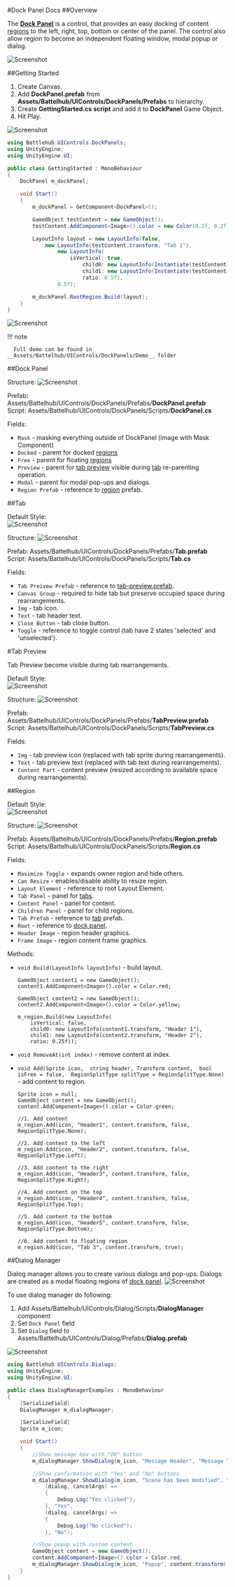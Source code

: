 #Dock Panel Docs
##Overview

The [__Dock Panel__](#dock-panel) is a control, that provides an easy docking of content [regions](#region) to the left, right, top, bottom or center of the panel. The control also allow region to become an independent floating window, modal popup or dialog.

![Screenshot](img/dock-panels/overview/dock-panels.png)

##Getting Started

  1. Create Canvas.
  2. Add __DockPanel.prefab__ from __Assets/Battelhub/UIControls/DockPanels/Prefabs__ to hierarchy.
  3. Create __GettingStarted.cs script__ and add it to __DockPanel__ Game Object.
  4. Hit Play.
  
![Screenshot](img/dock-panels/get-started/create-dock-panel.png)  
	
``` C#
using Battlehub.UIControls.DockPanels;
using UnityEngine;
using UnityEngine.UI;

public class GettingStarted : MonoBehaviour
{
	DockPanel m_dockPanel;

	void Start()
	{
		m_dockPanel = GetComponent<DockPanel>();

		GameObject testContent = new GameObject();
		testContent.AddComponent<Image>().color = new Color(0.2f, 0.2f, 0.2f, 1.0f);

        LayoutInfo layout = new LayoutInfo(false,
			new LayoutInfo(testContent.transform, "Tab 1"),
				new LayoutInfo(
					isVertical: true,
						child0: new LayoutInfo(Instantiate(testContent).transform, "Tab 2"),
						child1: new LayoutInfo(Instantiate(testContent).transform, "Tab 3"),
						ratio: 0.5f),
				0.5f);

        m_dockPanel.RootRegion.Build(layout);
    }              
}

```

![Screenshot](img/dock-panels/get-started/get-started-result.png)


!!! note

      Full demo can be found in  __Assets/Battelhub/UIControls/DockPanels/Demo__ folder

##Dock Panel

Structure:
![Screenshot](img/dock-panels/dock-panel/structure.png)


Prefab: Assets/Battelhub/UIControls/DockPanels/Prefabs/__DockPanel.prefab__   
Script: Assets/Battelhub/UIControls/DockPanels/Scripts/__DockPanel.cs__   

Fields:

  * `Mask` - masking everything outside of DockPanel (image with Mask Component)
  * `Docked` - parent for docked [regions](#region)
  * `Free` - parent for floating [regions](#region)
  * `Preview` - parent for [tab preview](#tab-preview) visible during [tab](#tab) re-parenting operation.
  * `Modal` - parent for modal pop-ups and dialogs.
  * `Region Prefab` - reference to [region](#region) prefab.
  
##Tab 

Default Style:  
![Screenshot](img/dock-panels/tab/tab.png)

Structure:
![Screenshot](img/dock-panels/tab/structure.png)

Prefab: Assets/Battelhub/UIControls/DockPanels/Prefabs/__Tab.prefab__   
Script: Assets/Battelhub/UIControls/DockPanels/Scripts/__Tab.cs__   

Fields:

   * `Tab Preivew Prefab` - reference to [tab-preview.prefab](#tab-preview).
   * `Canvas Group` - required to hide tab but preserve occupied space during rearrangements.
   * `Img` - tab icon.
   * `Text` - tab header text.
   * `Close Button` - tab close button.
   * `Toggle` - reference to toggle control (tab have 2 states 'selected' and 'unselected').

#Tab Preview

Tab Preview become visible during tab rearrangements.

Default Style:  
![Screenshot](img/dock-panels/tab-preview/tab-preview.png)

Structure:
![Screenshot](img/dock-panels/tab-preview/structure.png)

Prefab: Assets/Battelhub/UIControls/DockPanels/Prefabs/__TabPreview.prefab__   
Script: Assets/Battelhub/UIControls/DockPanels/Scripts/__TabPreview.cs__   

Fields:

  * `Img` - tab preview icon (replaced with tab sprite during rearrangements).
  * `Text` - tab preview text (replaced with tab text during rearrangements).
  * `Content Part` - content preview (resized according to available space during rearrangements).


##Region

Default Style:  
![Screenshot](img/dock-panels/region/region.png)

Structure:
![Screenshot](img/dock-panels/region/structure.png)

Prefab: Assets/Battelhub/UIControls/DockPanels/Prefabs/__Region.prefab__   
Script: Assets/Battelhub/UIControls/DockPanels/Scripts/__Region.cs__   

Fields:

   * `Maximize Toggle` - expands owner region and hide others.
   * `Can Resize` - enables/disable ability to resize region.
   * `Layout Element` - reference to root Layout Element.
   * `Tab Panel` - panel for [tabs](#tab).
   * `Content Panel` - panel for content.
   * `Children Panel` - panel for child regions.
   * `Tab Prefab` - reference to [tab](#tab) prefab. 
   * `Root` - reference to [dock panel](#dock-panel).
   * `Header Image` - region header graphics.
   * `Frame Image` - region content frame graphics.
   
Methods:

  
  * `void Build(LayoutInfo layoutInfo)` - build layout.
  
	
		GameObject content1 = new GameObject();
		content1.AddComponent<Image>().color = Color.red;

		GameObject content2 = new GameObject();
		content2.AddComponent<Image>().color = Color.yellow;

		m_region.Build(new LayoutInfo(
			isVertical: false,
			child0: new LayoutInfo(content1.transform, "Header 1"),
			child1: new LayoutInfo(content2.transform, "Header 2"), 
			ratio: 0.25f));

  * `void RemoveAt(int index)` - remove content at index.
  * `void Add(Sprite icon, 
		string header,
		Transform content, 
		bool isFree = false, 
		RegionSplitType splitType = RegionSplitType.None)` - add content to region.
	
		Sprite icon = null;
	    GameObject content = new GameObject();
        content.AddComponent<Image>().color = Color.green;
		
		//1. Add content
		m_region.Add(icon, "Header1", content.transform, false, RegionSplitType.None);
		
		//2. Add content to the left
		m_region.Add(icon, "Header2", content.transform, false, RegionSplitType.Left);
		
		//3. Add content to the right
		m_region.Add(icon, "Header3", content.transform, false, RegionSplitType.Right);
		
		//4. Add content on the top
		m_region.Add(icon, "Header4", content.transform, false, RegionSplitType.Top);
		
		//5. Add content to the bottom
		m_region.Add(icon, "Header5", content.transform, false, RegionSplitType.Bottom);
		
		//6. Add content to floating region
		m_region.Add(icon, "Tab 3", content.transform, true);
        
  
##Dialog Manager

Dialog manager allows you to create various dialogs and pop-ups. Dialogs are created as a modal floating regions of [dock panel](#dock-panel).
![Screenshot](img/dock-panels/dialog-manager/dialog-manager.png)

To use dialog manager do following:

 1. Add Assets/Battelhub/UIControls/Dialog/Scripts/__DialogManager__ component
 2. Set `Dock Panel` field
 3. Set `Dialog` field to Assets/Battelhub/UIControls/Dialog/Prefabs/__Dialog.prefab__
 
![Screenshot](img/dock-panels/dialog-manager/usage.png)

``` C#
using Battlehub.UIControls.Dialogs;
using UnityEngine;
using UnityEngine.UI;

public class DialogManagerExamples : MonoBehaviour
{
	[SerializeField]
	DialogManager m_dialogManager;

	[SerializeField]
	Sprite m_icon;

	void Start()
    {
		//Show message box with "OK" button
		m_dialogManager.ShowDialog(m_icon, "Message Header", "Message Text");

		//Show confirmation with "Yes" and "No" buttons
		m_dialogManager.ShowDialog(m_icon, "Scene has been modified", "Do you want to save changed you made in the scene?",
			(dialog, cancelArgs) => 
			{
				Debug.Log("Yes clicked");
			}, "Yes",
			(dialog, cancelArgs) =>
			{
				Debug.Log("No clicked");
			}, "No");

		//Show popup with custom content
		GameObject content = new GameObject();
		content.AddComponent<Image>().color = Color.red;
		m_dialogManager.ShowDialog(m_icon, "Popup", content.transform);
	}           
}

```